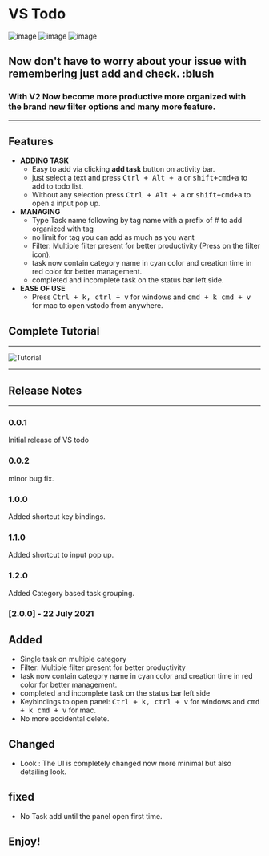 # VS Todo
![image](https://img.shields.io/badge/TypeScript-007ACC?style=for-the-badge&logo=typescript&logoColor=white)
![image](https://img.shields.io/badge/Svelte-4A4A55?style=for-the-badge&logo=svelte&logoColor=FF3E00)
![image](https://img.shields.io/badge/Visual_Studio_Code-0078D4?style=for-the-badge&logo=visual%20studio%20code&logoColor=white)

## Now don't have to worry about your issue with remembering just add and check. :blush


### With V2 Now become more productive more organized with the brand new filter options and many more feature. 
___
## Features

- **ADDING TASK**
    - Easy to add via clicking **add task** button on activity bar.
    - just select a text and press <kbd>Ctrl + Alt + a</kbd> or <kbd>shift+cmd+a</kbd> to add to todo list.
    - Without any selection press <kbd>Ctrl + Alt + a</kbd> or <kbd>shift+cmd+a</kbd> to open a input pop up.
- **MANAGING**
    - Type Task name following by tag name with a prefix of # to add organized with tag
    - no limit for tag you can add as much as you want
    - Filter: Multiple filter present for better productivity (Press on the filter icon).
    - task now contain category name in cyan color and creation time in red color for better management.
    - completed and incomplete task on the status bar left side.
-   **EASE OF USE**
    - Press <kbd>Ctrl + k, ctrl + v</kbd> for windows and <kbd>cmd + k cmd + v</kbd> for mac  to open vstodo from anywhere.

<!-- &#9744  &#9745  -->

## Complete Tutorial
___

![Tutorial](extension_media/op_2.gif)


____

## Release Notes
___




### 0.0.1
Initial release of VS todo
### 0.0.2
minor bug fix.
### 1.0.0
Added shortcut key bindings.
### 1.1.0
Added shortcut to input pop up.
### 1.2.0
Added Category based task grouping.

### [2.0.0] - 22 July 2021

## Added
* Single task on multiple category
* Filter: Multiple filter present for better productivity
* task now contain category name in cyan color and creation time in red color for better management.
* completed and incomplete task on the status bar left side
* Keybindings to open panel: <kbd>Ctrl + k, ctrl + v</kbd> for windows and <kbd>cmd + k cmd + v</kbd> for mac.
* No more accidental delete.


## Changed
* Look : The UI is completely changed now more minimal but also detailing look.
## fixed
* No Task add until the panel open first time.

<!-- ![Filter](extension_media/img_6.png)
![task item](extension_media/img_4.png)
![status](extension_media/img.png)
![key bindings](extension_media/img_3.png)
![delete pop up](extension_media/img_7.png) -->


## **Enjoy!**